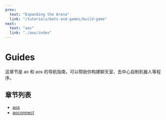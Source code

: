 ```yaml
---
prev:
  text: "Expanding the Arena"
  link: "/tutorials/bots-and-games/build-game"
next:
  text: "aos"
  link: "./aos/index"
---
```


# Guides

这章节是 ao 和 aos 的导航指南，可以帮助你构建聊天室、去中心自制机器人等程序。

## 章节列表

- [aos](aos/index)
- [aoconnect](aoconnect/aoconnect)
